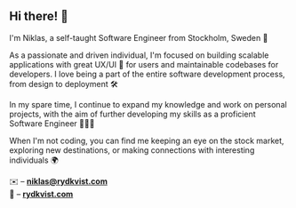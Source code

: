 ## Hi there! 👋

I'm Niklas, a self-taught Software Engineer from Stockholm, Sweden 📍

As a passionate and driven individual, I'm focused on building scalable applications with great UX/UI 🎨 for users and maintainable codebases for developers. I love being a part of the entire software development process, from design to deployment 🛠️

In my spare time, I continue to expand my knowledge and work on personal projects, with the aim of further developing my skills as a proficient Software Engineer 🧙🏼‍♂️

When I'm not coding, you can find me keeping an eye on the stock market, exploring new destinations, or making connections with interesting individuals 🌍

✉️ – [ **niklas@rydkvist.com**](mailto://niklas@rydkvist.com) \
🏡 – [ **rydkvist.com**](https://www.rydkvist.com/)
